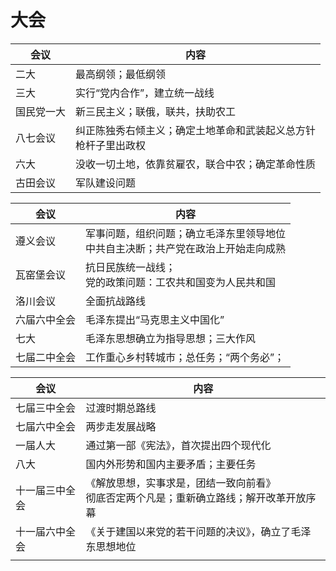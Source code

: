 # 大会

| 会议       | 内容                                                         |
| ---------- | ------------------------------------------------------------ |
| 二大       | 最高纲领；最低纲领                                           |
| 三大       | 实行“党内合作”，建立统一战线                                 |
| 国民党一大 | 新三民主义；联俄，联共，扶助农工                             |
| 八七会议   | 纠正陈独秀右倾主义；确定土地革命和武装起义总方针<br />枪杆子里出政权 |
| 六大       | 没收一切土地，依靠贫雇农，联合中农；确定革命性质             |
| 古田会议   | 军队建设问题                                                 |

| 会议         | 内容                                                         |
| ------------ | ------------------------------------------------------------ |
| 遵义会议     | 军事问题，组织问题；确立毛泽东里领导地位<br />中共自主决断；共产党在政治上开始走向成熟 |
| 瓦窑堡会议   | 抗日民族统一战线；<br />党的政策问题：工农共和国变为人民共和国 |
| 洛川会议     | 全面抗战路线                                                 |
| 六届六中全会 | 毛泽东提出“马克思主义中国化”                                 |
| 七大         | 毛泽东思想确立为指导思想；三大作风                           |
| 七届二中全会 | 工作重心乡村转城市；总任务；“两个务必”；                     |

| 会议           | 内容                                                         |
| -------------- | ------------------------------------------------------------ |
| 七届三中全会   | 过渡时期总路线                                               |
| 七届六中全会   | 两步走发展战略                                               |
| 一届人大       | 通过第一部《宪法》，首次提出四个现代化                       |
| 八大           | 国内外形势和国内主要矛盾；主要任务                           |
| 十一届三中全会 | 《解放思想，实事求是，团结一致向前看》<br />彻底否定两个凡是；重新确立路线；解开改革开放序幕 |
| 十一届六中全会 | 《关于建国以来党的若干问题的决议》，确立了毛泽东思想地位     |
|                |                                                              |


